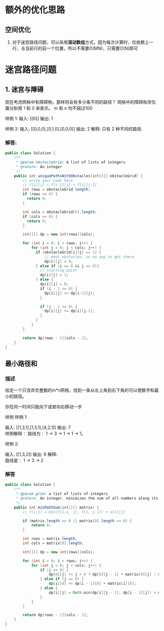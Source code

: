# 额外的优化思路
## 空间优化
1. 对于迷宫路径问题，可以采用**滚动数组**方式，因为每次计算时，仅依赖上一行，与当前行的前一个位置，所以不需要O(MN)，只需要O(N)即可

# 迷宫路径问题
## 1. 迷宫与障碍
现在考虑网格中有障碍物，那样将会有多少条不同的路径？
网格中的障碍和空位置分别用 1 和 0 来表示。
m 和 n 均不超过100

样例 1:
	输入: [[0]]
	输出: 1


样例 2:
	输入:  [[0,0,0],[0,1,0],[0,0,0]]
	输出: 2
	解释:
	只有 2 种不同的路径.

### 解答:
```java
public class Solution {
    /**
     * @param obstacleGrid: A list of lists of integers
     * @return: An integer
     */
    public int uniquePathsWithObstacles(int[][] obstacleGrid) {
        // write your code here
        // f[i][j] = f[i-1][j] + f[i][j-1]
        int rows = obstacleGrid.length;
        if (rows == 0) {
          return 0;
        }

        int cols = obstacleGrid[0].length;
        if (cols == 0) {
          return 0;
        }

        int[][] dp = new int[rows][cols];

        for (int i = 0; i < rows; i++) {
            for (int j = 0; j < cols; j++) {
              if (obstacleGrid[i][j] == 1) {
                  // meet obstacles, so no way to get there
                  dp[i][j] = 0;
              } else if (i == 0 && j == 0){
                // starting point
                dp[i][j] = 1;
              } else {
                dp[i][j] = 0;
                if (i - 1 >= 0) {
                  dp[i][j] += dp[i-1][j];
                } 

                if (j - 1 >= 0) {
                  dp[i][j] += dp[i][j-1];
                }
              }
            }
        }

        return dp[rows - 1][cols - 1];
    }
}
```

## 最小路径和
### 描述
给定一个只含非负整数的m*n网格，找到一条从左上角到右下角的可以使数字和最小的路径。

你在同一时间只能向下或者向右移动一步

样例
样例 1:

输入:  [[1,3,1],[1,5,1],[4,2,1]]
输出: 7	
样例解释：
路线为： 1 -> 3 -> 1 -> 1 -> 1。

样例 2:

输入:  [[1,3,2]]
输出:  6
解释:  
路线是： 1 -> 3 -> 2

### 解答
```java
public class Solution {
    /**
     * @param grid: a list of lists of integers
     * @return: An integer, minimizes the sum of all numbers along its path
     */
    public int minPathSum(int[][] matrix) {
        // f(i,j) = min(f(i-1, j), f(i, j-1)) + a[i][j]

        if (matrix.length == 0 || matrix[0].length == 0) {
            return 0;
        }

        int rows = matrix.length;
        int cols = matrix[0].length;

        int[][] dp = new int[rows][cols];

        for (int i = 0; i < rows; i++) {
            for (int j = 0; j < cols; j++) {
                if (i == 0) {
                    dp[0][j] += j > 0 ? dp[0][j - 1] + matrix[0][j] : matrix[0][0];
                } else if (j == 0) {
                    dp[i][0] += dp[i - 1][0] + matrix[i][0];
                } else {
                    dp[i][j] = Math.min(dp[i][j - 1], dp[i - 1][j]) + matrix[i][j];
                }
            }
        }

        return dp[rows - 1][cols - 1];
    }
}
```
